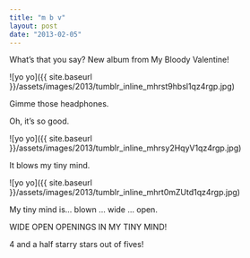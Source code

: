 ```yaml
---
title: "m b v"
layout: post
date: "2013-02-05"
---
```


What’s that you say? New album from My Bloody Valentine!

![yo yo]({{ site.baseurl }}/assets/images/2013/tumblr_inline_mhrst9hbsl1qz4rgp.jpg)

Gimme those headphones.

Oh, it’s so good.

![yo yo]({{ site.baseurl }}/assets/images/2013/tumblr_inline_mhrsy2HqyV1qz4rgp.jpg)

It blows my tiny mind.

![yo yo]({{ site.baseurl }}/assets/images/2013/tumblr_inline_mhrt0mZUtd1qz4rgp.jpg)

My tiny mind is… blown … wide … open.

WIDE OPEN OPENINGS IN MY TINY MIND!

4 and a half starry stars out of fives!
